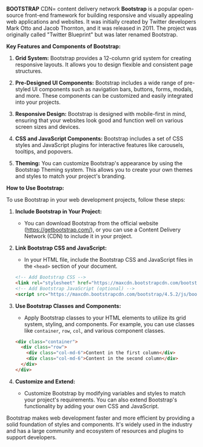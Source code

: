 **BOOTSTRAP**
CDN= content delivery network
**Bootstrap** is a popular open-source front-end framework for building responsive and visually appealing web applications and websites. It was initially created by Twitter developers Mark Otto and Jacob Thornton, and it was released in 2011. The project was originally called "Twitter Blueprint" but was later renamed Bootstrap.

**Key Features and Components of Bootstrap:**

1. **Grid System:** Bootstrap provides a 12-column grid system for creating responsive layouts. It allows you to design flexible and consistent page structures.

2. **Pre-Designed UI Components:** Bootstrap includes a wide range of pre-styled UI components such as navigation bars, buttons, forms, modals, and more. These components can be customized and easily integrated into your projects.

3. **Responsive Design:** Bootstrap is designed with mobile-first in mind, ensuring that your websites look good and function well on various screen sizes and devices.

4. **CSS and JavaScript Components:** Bootstrap includes a set of CSS styles and JavaScript plugins for interactive features like carousels, tooltips, and popovers.

5. **Theming:** You can customize Bootstrap's appearance by using the Bootstrap Theming system. This allows you to create your own themes and styles to match your project's branding.

**How to Use Bootstrap:**

To use Bootstrap in your web development projects, follow these steps:

1. **Include Bootstrap in Your Project:**
   - You can download Bootstrap from the official website (https://getbootstrap.com/), or you can use a Content Delivery Network (CDN) to include it in your project.

2. **Link Bootstrap CSS and JavaScript:**
   - In your HTML file, include the Bootstrap CSS and JavaScript files in the `<head>` section of your document.
   
   ```html
   <!-- Add Bootstrap CSS -->
   <link rel="stylesheet" href="https://maxcdn.bootstrapcdn.com/bootstrap/4.5.2/css/bootstrap.min.css">
   <!-- Add Bootstrap JavaScript (optional) -->
   <script src="https://maxcdn.bootstrapcdn.com/bootstrap/4.5.2/js/bootstrap.min.js"></script>
   ```

3. **Use Bootstrap Classes and Components:**
   - Apply Bootstrap classes to your HTML elements to utilize its grid system, styling, and components. For example, you can use classes like `container`, `row`, `col`, and various component classes.

   ```html
   <div class="container">
     <div class="row">
       <div class="col-md-6">Content in the first column</div>
       <div class="col-md-6">Content in the second column</div>
     </div>
   </div>
   ```

4. **Customize and Extend:**
   - Customize Bootstrap by modifying variables and styles to match your project's requirements. You can also extend Bootstrap's functionality by adding your own CSS and JavaScript.

Bootstrap makes web development faster and more efficient by providing a solid foundation of styles and components. It's widely used in the industry and has a large community and ecosystem of resources and plugins to support developers.





